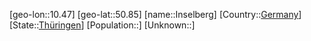 ﻿---
location: [50.85,10.47]
type: City
tags:
- geo/City


SpocWebEntityId: 31115
isDeleted: false
confidential: public

---
[geo-lon::10.47]
[geo-lat::50.85]
[name::Inselberg]
[Country::[Germany](geo/Continent/Europe/Germany.md)]
[State::[Thüringen](geo/Continent/Europe/Germany/Th%C3%BCringen.md)]
[Population::]
[Unknown::]

